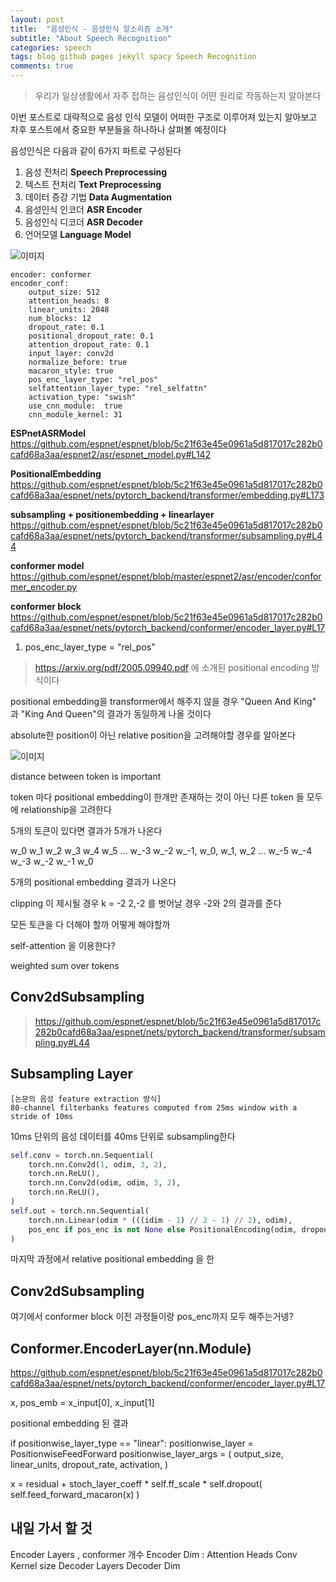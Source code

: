 ```yaml
---
layout: post
title:  "음성인식 - 음성인식 알소리즘 소개"
subtitle: "About Speech Recognition"
categories: speech
tags: blog github pages jekyll spacy Speech Recognition
comments: true
---
```


>
> 우리가 일상생활에서 자주 접하는 음성인식이 어떤 원리로 작동하는지 알아본다
>

이번 포스트로 대략적으로 음성 인식 모델이 어떠한 구조로 이루어져 있는지 알아보고
차후 포스트에서 중요한 부분들을 하나하나 살펴볼 예정이다

음성인식은 다음과 같이 6가지 파트로 구성된다
1. 음성 전처리
__Speech Preprocessing__
2. 텍스트 전처리
__Text Preprocessing__
3. 데이터 증강 기법
__Data Augmentation__
4. 음성인식 인코더
__ASR Encoder__
5. 음성인식 디코더
__ASR Decoder__
6. 언어모델
__Language Model__

![이미지](https://ekspertos.github.io/assets/img/review/2021-10-27/2021-10-27-relative-position.PNG)

```
encoder: conformer
encoder_conf:
    output_size: 512
    attention_heads: 8
    linear_units: 2048
    num_blocks: 12
    dropout_rate: 0.1
    positional_dropout_rate: 0.1
    attention_dropout_rate: 0.1
    input_layer: conv2d
    normalize_before: true
    macaron_style: true
    pos_enc_layer_type: "rel_pos"
    selfattention_layer_type: "rel_selfattn"
    activation_type: "swish"
    use_cnn_module:  true
    cnn_module_kernel: 31
```

__ESPnetASRModel__ https://github.com/espnet/espnet/blob/5c21f63e45e0961a5d817017c282b0cafd68a3aa/espnet2/asr/espnet_model.py#L142

__PositionalEmbedding__ https://github.com/espnet/espnet/blob/5c21f63e45e0961a5d817017c282b0cafd68a3aa/espnet/nets/pytorch_backend/transformer/embedding.py#L173


__subsampling + positionembedding + linearlayer__ https://github.com/espnet/espnet/blob/5c21f63e45e0961a5d817017c282b0cafd68a3aa/espnet/nets/pytorch_backend/transformer/subsampling.py#L44

__conformer model__ https://github.com/espnet/espnet/blob/master/espnet2/asr/encoder/conformer_encoder.py

__conformer block__ https://github.com/espnet/espnet/blob/5c21f63e45e0961a5d817017c282b0cafd68a3aa/espnet/nets/pytorch_backend/conformer/encoder_layer.py#L17


1. pos_enc_layer_type = "rel_pos"
> https://arxiv.org/pdf/2005.09940.pdf 에 소개된 positional encoding 방식이다

positional embedding을 transformer에서 해주지 않을 경우 "Queen And King" 과 "King And Queen"의 결과가 동일하게 나올 것이다

absolute한 position이 아닌 relative position을 고려해야할 경우를 알아본다

![이미지](https://ekspertos.github.io/assets/img/review/2021-10-27/2021-10-27-relative-position.PNG)

distance between token is important

token 마다 positional embedding이 한개만 존재하는 것이 아닌 다른 token 들 모두에 relationship을 고려한다

5개의 토큰이 있다면 결과가 5개가 나온다

w_0 w_1 w_2 w_3 w_4 w_5
...
w_-3 w_-2 w_-1, w_0, w_1, w_2
...
w_-5 w_-4 w_-3 w_-2 w_-1 w_0

5개의 positional embedding 결과가 나온다

clipping 이 제시될 경우 k = -2  2,-2 를 벗어날 경우 -2와 2의 결과를 준다

모든 토큰을 다 더해야 할까 어떻게 해야할까

self-attention 을 이용한다?

weighted sum over tokens


## Conv2dSubsampling
> https://github.com/espnet/espnet/blob/5c21f63e45e0961a5d817017c282b0cafd68a3aa/espnet/nets/pytorch_backend/transformer/subsampling.py#L44



## Subsampling Layer
```
[논문의 음성 feature extraction 방식]
80-channel filterbanks features computed from 25ms window with a stride of 10ms
```
10ms 단위의 음성 데이터를 40ms 단위로 subsampling한다
```python
self.conv = torch.nn.Sequential(
    torch.nn.Conv2d(1, odim, 3, 2),
    torch.nn.ReLU(),
    torch.nn.Conv2d(odim, odim, 3, 2),
    torch.nn.ReLU(),
)
self.out = torch.nn.Sequential(
    torch.nn.Linear(odim * (((idim - 1) // 2 - 1) // 2), odim),
    pos_enc if pos_enc is not None else PositionalEncoding(odim, dropout_rate),
)
```

마지막 과정에서 relative positional embedding 을 한

## Conv2dSubsampling

여기에서 conformer block 이전 과정들이랑 pos_enc까지 모두 해주는거넹?

## Conformer.EncoderLayer(nn.Module)
https://github.com/espnet/espnet/blob/5c21f63e45e0961a5d817017c282b0cafd68a3aa/espnet/nets/pytorch_backend/conformer/encoder_layer.py#L17

x, pos_emb = x_input[0], x_input[1]

positional embedding 된 결과

if positionwise_layer_type == "linear":
            positionwise_layer = PositionwiseFeedForward
            positionwise_layer_args = (
                output_size,
                linear_units,
                dropout_rate,
                activation,
            )

x = residual + stoch_layer_coeff * self.ff_scale * self.dropout(
                self.feed_forward_macaron(x)
            )

## 내일 가서 할 것

  Encoder Layers , conformer 개수
  Encoder Dim :
  Attention Heads
  Conv Kernel size
  Decoder Layers
  Decoder Dim
